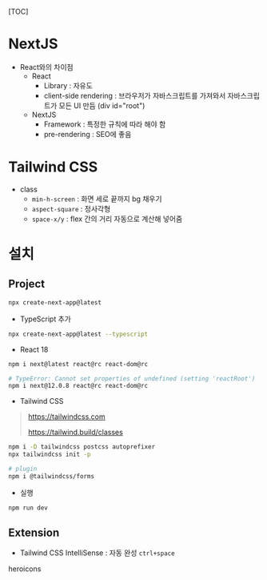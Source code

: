 [TOC]

# NextJS

- React와의 차이점
  - React
    - Library : 자유도
    - client-side rendering : 브라우저가 자바스크립트를 가져와서 자바스크립트가 모든 UI 만듬 (div id="root")
  - NextJS
    - Framework : 특정한 규칙에 따라 해야 함
    - pre-rendering : SEO에 좋음



# Tailwind CSS

- class
  - `min-h-screen` : 화면 세로 끝까지 bg 채우기
  - `aspect-square` :  정사각형
  - `space-x/y` : flex 간의 거리 자동으로 계산해 넣어줌



# 설치

## Project

```bash
npx create-next-app@latest
```

- TypeScript 추가

```bash
npx create-next-app@latest --typescript
```

- React 18

```bash
npm i next@latest react@rc react-dom@rc

# TypeError: Cannot set properties of undefined (setting 'reactRoot')
npm i next@12.0.8 react@rc react-dom@rc
```

- Tailwind CSS

> https://tailwindcss.com
>
> https://tailwind.build/classes

```bash
npm i -D tailwindcss postcss autoprefixer
npx tailwindcss init -p

# plugin
npm i @tailwindcss/forms
```

- 실행

```bash
npm run dev
```



## Extension

- Tailwind CSS IntelliSense : 자동 완성 `ctrl+space`



heroicons
